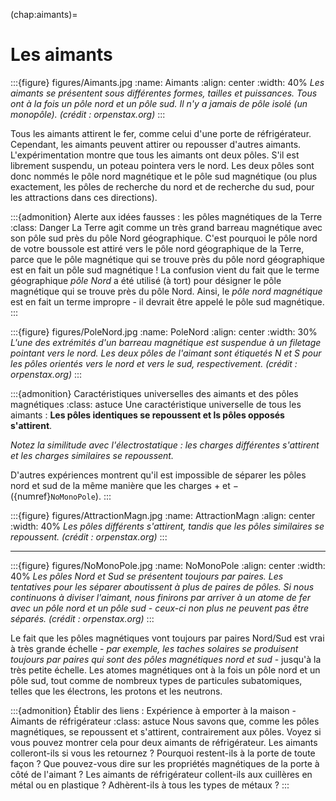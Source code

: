 (chap:aimants)=
# Les aimants

:::{figure} figures/Aimants.jpg
:name: Aimants
:align: center
:width: 40%
*Les aimants se présentent sous différentes formes, tailles et puissances. Tous ont à la fois un pôle nord et un pôle sud. Il n'y a jamais de pôle isolé (un monopôle). (crédit : orpenstax.org)*
:::

Tous les aimants attirent le fer, comme celui d'une porte de réfrigérateur. Cependant, les aimants peuvent attirer ou repousser d'autres aimants. L'expérimentation montre que tous les aimants ont deux pôles. S'il est librement suspendu, un poteau pointera vers le nord. Les deux pôles sont donc nommés le pôle nord magnétique et le pôle sud magnétique (ou plus exactement, les pôles de recherche du nord et de recherche du sud, pour les attractions dans ces directions).

:::{admonition} Alerte aux idées fausses : les pôles magnétiques de la Terre
:class: Danger
La Terre agit comme un très grand barreau magnétique avec son pôle sud près du pôle Nord géographique. C'est pourquoi le pôle nord de votre boussole est attiré vers le pôle nord géographique de la Terre, parce que le pôle magnétique qui se trouve près du pôle nord géographique est en fait un pôle sud magnétique ! La confusion vient du fait que le terme géographique *pôle Nord* a été utilisé (à tort) pour désigner le pôle magnétique qui se trouve près du pôle Nord. Ainsi, le *pôle nord magnétique* est en fait un terme impropre - il devrait être appelé le pôle sud magnétique.
:::

:::{figure} figures/PoleNord.jpg
:name: PoleNord
:align: center
:width: 30%
*L'une des extrémités d'un barreau magnétique est suspendue à un filetage pointant vers le nord. Les deux pôles de l'aimant sont étiquetés N et S pour les pôles orientés vers le nord et vers le sud, respectivement. (crédit : orpenstax.org)*
:::

:::{admonition} Caractéristiques universelles des aimants et des pôles magnétiques
:class: astuce
Une caractéristique universelle de tous les aimants : **Les pôles identiques se repoussent et ls pôles opposés s'attirent**.

*Notez la similitude avec l'électrostatique : les charges différentes s'attirent et les charges similaires se repoussent.*

D'autres expériences montrent qu'il est impossible de séparer les pôles nord et sud de la même manière que les charges $+$ et $-$ ({numref}`NoMonoPole`).
:::

:::{figure} figures/AttractionMagn.jpg
:name: AttractionMagn
:align: center
:width: 40%
*Les pôles différents s'attirent, tandis que les pôles similaires se repoussent. (crédit : orpenstax.org)*
:::
***

 :::{figure} figures/NoMonoPole.jpg
:name: NoMonoPole
:align: center
:width: 40%
*Les pôles Nord et Sud se présentent toujours par paires. Les tentatives pour les séparer aboutissent à plus de paires de pôles. Si nous continuons à diviser l'aimant, nous finirons par arriver à un atome de fer avec un pôle nord et un pôle sud - ceux-ci non plus ne peuvent pas être séparés. (crédit : orpenstax.org)*
:::

Le fait que les pôles magnétiques vont toujours par paires Nord/Sud est vrai à très grande échelle - *par exemple, les taches solaires se produisent toujours par paires qui sont des pôles magnétiques nord et sud* - jusqu'à la très petite échelle. Les atomes magnétiques ont à la fois un pôle nord et un pôle sud, tout comme de nombreux types de particules subatomiques, telles que les électrons, les protons et les neutrons.

:::{admonition} Établir des liens : Expérience à emporter à la maison - Aimants de réfrigérateur
:class: astuce
Nous savons que, comme les pôles magnétiques, se repoussent et s'attirent, contrairement aux pôles. Voyez si vous pouvez montrer cela pour deux aimants de réfrigérateur. Les aimants colleront-ils si vous les retournez ? Pourquoi restent-ils à la porte de toute façon ? Que pouvez-vous dire sur les propriétés magnétiques de la porte à côté de l'aimant ? Les aimants de réfrigérateur collent-ils aux cuillères en métal ou en plastique ? Adhèrent-ils à tous les types de métaux ?
:::

